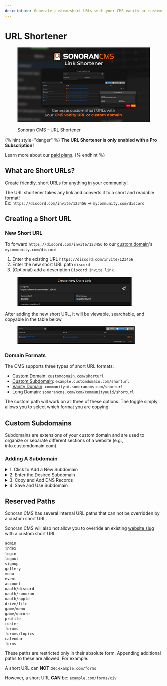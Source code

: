 ```yaml
---
description: Generate custom short URLs with your CMS vanity or custom domain!
---
```


# URL Shortener

<figure><img src="../../.gitbook/assets/rectangle_linkshort.png" alt=""><figcaption><p>Sonoran CMS - URL Shortener</p></figcaption></figure>

{% hint style="danger" %}
**The URL Shortener is only enabled with a Pro Subscription!**

Learn more about our [paid plans](../../pricing/pricing-faq/create-and-manage-a-subscription.md).
{% endhint %}

## What are Short URLs?

Create friendly, short URLs for anything in your community!

The URL shortener takes any link and converts it to a short and readable format!\
Ex: `https://discord.com/invite/123456` -> `mycommunity.com/discord`

## Creating a Short URL

### New Short URL

To forward `https://discord.com/invite/123456` to our [custom domain](../customization/custom-domain.md#custom-domain)'s `mycommunity.com/discord`

1. Enter the existing URL `https://discord.com/invite/123456`
2. Enter the new short URL path `discord`
3. (Optional) add a description `Discord invite link`

<figure><img src="../../.gitbook/assets/image (1) (1) (1) (1) (1) (1) (1) (1) (1) (1) (1) (1).png" alt="" width="365"><figcaption></figcaption></figure>

After adding the new short URL, it will be viewable, searchable, and copyable in the table below.

<figure><img src="../../.gitbook/assets/image (1) (1) (1) (1) (1) (1) (1) (1) (1) (1) (1) (1) (1).png" alt="" width="375"><figcaption></figcaption></figure>

### Domain Formats

The CMS supports three types of short URL formats:

* [Custom Domain](../customization/custom-domain.md#custom-domain): `customdomain.com/shorturl`
* [Custom Subdomain](url-shortener.md#custom-subdomains): `example.customdomain.com/shorturl`
* [Vanity Domain](../customization/custom-domain.md#vanity-urls): `communityid.sonorancms.com/shorturl`
* Long Domain: `sonorancms.com/com/communityuuid/shorturl`

The custom path will work on all three of these options. The toggle simply allows you to select which format you are copying.

## Custom Subdomains

Subdomains are extensions of your custom domain and are used to organize or separate different sections of a website (e.g., info.customdomain.com).

### Adding A Subdomain

<details>

<summary>1. Click to Add a New Subdomain</summary>

Click the `+` icon next to the short URL type selector.

<img src="../../.gitbook/assets/image (52).png" alt="URL Shortener: Add Subdomain" data-size="original">

</details>

<details>

<summary>2. Enter the Desired Subdomain</summary>

Enter your desired subdomain for your community's [configured custom domain](../customization/custom-domain.md#custom-domain).

Here, the subdomain is `links` and the custom domain is `sonoranrp.com`

<img src="../../.gitbook/assets/image (53).png" alt="URL Shortener: Subdomain Url" data-size="original">

</details>

<details>

<summary>3. Copy and Add DNS Records</summary>

Copy the information from the panel to create a `CNAME` and `TXT` DNS record.

<img src="../../.gitbook/assets/image (57).png" alt="" data-size="original">

The examples below show DNS management via Cloudflare.\
If you are unsure how to add a DNS record, contact your domain provider.

\
If you are using Cloudflare, **DISABLE the proxy mode** and set it to `DNS Only`

<img src="../../.gitbook/assets/image (55).png" alt="Cloudflare: Subdomain CNAME Record" data-size="original"><img src="../../.gitbook/assets/image (56).png" alt="Cloudflare: Subdomain TXT Record" data-size="original">

</details>

<details>

<summary>4. Save and Use Subdomain</summary>

After saving your new `CNAME` and `TXT` record, click `Add Link Subdomain` to verify the DNS records.

Note: _Depending on your DNS provider, there may be a cache delay before the DNS records are detected._

<img src="../../.gitbook/assets/image (58).png" alt="" data-size="original">

You can now select the custom domain in the `URL Type` drop-down to be used when creating a new short URL.

![](<../../.gitbook/assets/image (60).png>)

</details>

## Reserved Paths

Sonoran CMS has several internal URL paths that can not be overridden by a custom short URL.

Sonoran CMS will also not allow you to override an existing [website slug](../community-website/website-builder.md) with a custom short URL.

```
admin
index
login
logout
signup
gallery
menu
event
account
oauth/discord
oauth/sonoran
oauth/apple
drive/file
game/menu
game/qbcore
profile
roster
forums
forums/topics
calendar
forms
```

These paths are restricted only in their absolute form. Appending additional paths to these are allowed. For example:

A short URL can **NOT** be: `example.com/forms`

However, a short URL **CAN** be: `example.com/forms/civ`
